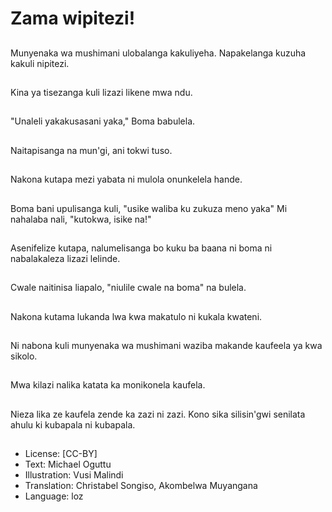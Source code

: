# Zama wipitezi!

##
Munyenaka wa mushimani ulobalanga kakuliyeha. Napakelanga kuzuha kakuli nipitezi.

##
Kina ya tisezanga kuli lizazi likene mwa ndu.

##
"Unaleli yakakusasani yaka," Boma babulela.

##
Naitapisanga na mun'gi, ani tokwi tuso.

##
Nakona kutapa mezi yabata ni mulola onunkelela hande.

##
Boma bani upulisanga kuli, "usike waliba ku zukuza meno yaka" Mi nahalaba nali, "kutokwa, isike na!"

##
Asenifelize kutapa, nalumelisanga bo kuku ba baana ni boma ni nabalakaleza lizazi lelinde.

##
Cwale naitinisa liapalo, "niulile cwale na boma" na bulela.

##
Nakona kutama lukanda lwa kwa makatulo ni kukala kwateni.

##
Ni nabona kuli munyenaka wa mushimani waziba makande kaufeela ya kwa sikolo.

##
Mwa kilazi nalika katata ka monikonela kaufela.

##
Nieza lika ze kaufela zende ka zazi ni zazi. Kono sika silisin'gwi senilata ahulu ki kubapala ni kubapala.

##
* License: [CC-BY]
* Text: Michael Oguttu
* Illustration: Vusi Malindi
* Translation: Christabel Songiso, Akombelwa Muyangana
* Language: loz
